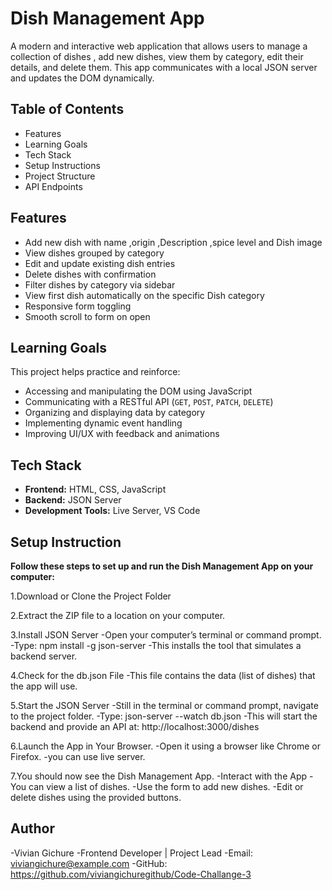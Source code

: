 # Dish Management App 

A modern and interactive web application that allows users to manage a collection of dishes , add new dishes, view them by category, edit their details, and delete them. This app communicates with a local JSON server and updates the DOM dynamically.


## Table of Contents
- Features
- Learning Goals
- Tech Stack
- Setup Instructions
- Project Structure
- API Endpoints

## Features
- Add new dish with name ,origin ,Description ,spice level and Dish image
- View dishes grouped by category
- Edit and update existing dish entries
- Delete dishes with confirmation
- Filter dishes by category via sidebar
- View first dish automatically on the specific Dish category 
- Responsive form toggling
- Smooth scroll to form on open

## Learning Goals
This project helps practice and reinforce:
- Accessing and manipulating the DOM using JavaScript
- Communicating with a RESTful API (`GET`, `POST`, `PATCH`, `DELETE`)
- Organizing and displaying data by category
- Implementing dynamic event handling
- Improving UI/UX with feedback and animations

## Tech Stack
- **Frontend:** HTML, CSS, JavaScript
- **Backend:** JSON Server
- **Development Tools:** Live Server, VS Code

## Setup Instruction
**Follow these steps to set up and run the Dish Management App on your computer:**

1.Download or Clone the Project Folder

2.Extract the ZIP file to a location on your computer.

3.Install JSON Server 
-Open your computer’s terminal or command prompt.
-Type: npm install -g json-server
-This installs the tool that simulates a backend server.

4.Check for the db.json File
-This file contains the data (list of dishes) that the app will use.

5.Start the JSON Server
-Still in the terminal or command prompt, navigate to the project folder.
-Type: json-server --watch db.json
-This will start the backend and provide an API at:
http://localhost:3000/dishes

6.Launch the App in Your Browser.
-Open it using a browser like Chrome or Firefox.
-you can use live server.

7.You should now see the Dish Management App.
-Interact with the App
-You can view a list of dishes.
-Use the form to add new dishes.
-Edit or delete dishes using the provided buttons.

## Author
-Vivian Gichure
-Frontend Developer | Project Lead
-Email: viviangichure@example.com
-GitHub: https://github.com/viviangichuregithub/Code-Challange-3

